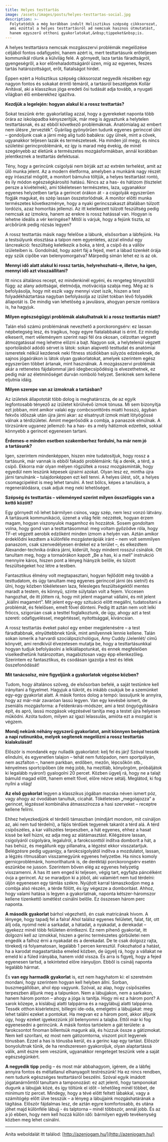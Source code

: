 ```yaml
---
title: Helyes testtartás
image: /assets/images/posts/helyes-testtartas-social.jpg
description: >-
  Folytatódik a még korábban indult Holisztikus szépség cikksorozat,
  ami ezúttal a helyes testtartásról ad nemcsak hasznos útmutatást,
  hanem egyszerű otthoni gyakorlatokat,&nbsp;tippeket&nbsp;is.
---
```


A helyes testtartásra nemcsak mozgásszervi problémák megelőzése céljából fontos
odafigyelni, hanem azért is, mert testtartásunk erőteljesen kommunikál rólunk a
külvilág felé. A görnyedt, laza tartás fáradtságról, gyengeségről, a kor
előrehaladottságáról üzen, míg az egyenes, feszes tartás határozottságot, erőt,
fiatalságot hirdet.

Éppen ezért a Holisztikus szépség cikksorozat negyedik részében egy nagyon
fontos és sokakat érintő témáról, a tartásról beszélgetek Kollár Anitával, aki a
klasszikus jóga eredeti ősi tudását adja tovább, a nyugati világban élő
emberekhez igazítva.

**Kezdjük a legelején: hogyan alakul ki a rossz&nbsp;testtartás?**

Sokat teszünk érte: gyakorlatilag azzal, hogy a gyerekeket naponta több órára az
iskolapadba kényszerítjük, már meg is ágyaztunk a helytelen testtartásnak, és az
ebből következő problémáknak. Anatómialag az embert nem ülésre „tervezték“.
Gyárilag gyönyörűen tudunk egyenes gerinccel ülni – gondoljunk csak a járni még
alig tudó babákra: úgy ülnek, mint a cövek, ugyanakkor teljesen lazák és
természetesek. Ha minden jól megy, és nincs születési gerincproblémánk, ez így
is marad még évekig, de minél szegényebb az életünk a természetes
mozgásformákban, annál korábban jelentkeznek a testtartás defektusai.

Tény, hogy a gerincünk csigolyái nem bírják azt az extrém terhelést, amit az ülő
munka jelent. Az a modern életforma, amelyben a munkánk nagy részét egy
íróasztal mögött, a monitort bámulva töltjük, a helyes testtartást rontó, és ily
módon egészségkárosító hatású. Nincs az a has- és hátizom (tisztelet persze a
kivételnek), ami tökéletesen természetes, laza, ugyanakkor egyenes helyzetben
tartja a gerincet órákon át - a csigolyák egyszerűen fogják magukat, és szép
lassan összetorlódnak. A monitor előtti munka természetes következménye, hogy a
nyaki gerincszakaszt általában túlzott lordózis, azaz homorítás jellemzi. Az itt
keletkezett túlzott feszültség pedig nemcsak az izmokra, hanem az erekre is
rossz hatással van. Hogyan is lehetne ideális a vér keringése? Mitől is várjuk,
hogy a fejünk tiszta, az arcbőrünk pedig rózsás legyen?

A rossz testtartás másik nagy felelőse a lábunk, elsősorban a lábfejünk. Ha a
testsúlyunk elosztása a talpon nem egyenletes, azzal elindul egy láncreakció:
feszültség keletkezik a boka, a térd, a csípő és a vállöv izületeiben is.
Gondolnád, hogy azért fáj a fejed, mert a lábad tizenkét órája egy szűk cipőbe
van belenyomorgatva? Márpedig simán lehet ez is az ok.

**Mennyi idő alatt alakul ki rossz tartás, helyrehozható-e, illetve, ha igen, mennyi idő azt&nbsp;visszaállítani?**

Itt nincs általános recept, ez mindenkinél egyéni, és rengeteg tényezőtől függ:
az alany adottságai, életmódja, motivációja szabja meg. Még az is befolyásolja,
hogy mit eszik vagy mennyi vizet iszik, hiszen a test folyadékháztartása nagyban
befolyásolja az izület tokban lévő folyadék állapotát is. De mindig van
lehetőség a javulásra, ahogyan persze romlásra is, ha hagyjuk.

**Milyen egészségügyi problémák alakulhatnak ki a rossz testtartás&nbsp;miatt?**

Talán első számú problémának nevezhető a porckorongsérv: ez lassan népbetegség
lesz, és tragikus, hogy egyre fiatalabbakat is érint. Ez mindig elkeserít, mert
véleményem szerint napi fél óra okosan, célzottan végzett átmozgatással meg
lehetne előzni a bajt. Nagyon sok, a helytelenül végzett sportolásból adódó
sérvet is látok: sokan alapvető testtudat és anatómiai ismeretek nélkül kezdenek
neki fitness stúdiókban súlyzós edzéseknek, de sajnos jógaórákon is látok olyan
gyakorlatokat, amelyek szerintem egész egyszerűen többet ártanak, mint
használnak. A mozgásszervi problémák akár a rettenetes fájdalommal járó
idegbecsípődésig is elvezethetnek, ez pedig már az életminőséget durván romboló
helyzet. Senkinek sem kellene eljutnia idáig.

**Milyen szerepe van az izmoknak a&nbsp;tartásban?**

Az izületek állapototát több dolog is meghatározza, de az egyik legfontosabb
tényező az izületet körülvévő izmok tónusa. Mi sem bizonyítja ezt jobban, mint
amikor valaki egy combcsonttörés miatti hosszú, ágyban fekvős időszak után újra
járni akar: az elsatnyult izmok miatt lötyögőssé válnak a térdizületei. Amint
megerősödik a combja, a panaszok elmúlnak. A törzsünkre ugyanez jellemző: ha a
has- és a mély hátizmok edzettek, sokkal könnyebb a gerincet egyenesen tartani.

**Érdemes-e minden esetben szakemberhez fordulni, ha már nem jó a&nbsp;tartásunk?**

Igen, szerintem mindenképpen, hiszen mire tudatosítjuk, hogy rossz a tartásunk,
már vannak is ebből fakadó problémáink: fáj a derék, a térd, a csípő. Ekkorra
már olyan mélyen rögzültek a rossz mozgásminták, hogy egyedül nem leszünk
képesek újraírni azokat. Olyan lesz ez, mintha újra járni tanulnánk –
tulajdonképpen ezt kell tenni. A helyes ülést, sőt, a helyes csomagcipelést is
meg lehet tanulni. A test bölcs, képes a tanulásra, a regenerálódásra, csak
adjuk meg neki lehetőséget.

**Szépség és testtartás – véleményed szerint milyen összefüggés van a kettő&nbsp;között?**

Egy görnyedt nő lehet bármilyen csinos, vagy szép, nem lesz vonzó látvány. A
tartásunk kommunikáció, üzenet a világ felé: nézzétek, hogyan érzem magam,
hogyan viszonyulok magamhoz és hozzátok. Sosem gondoltam volna, hogy gond van a
testtartásommal: meg voltam győzödve róla, hogy TF-et végzett aerobik edzőként
minden izmom a helyén van. Aztán amikor érdeklődni kezdtem a különféle
mozgásterápiák iránt – nem volt semmilyen panaszom, csak szenvedélyesen érdekel
ez a terület –, és elkezdtem Alexander-technika órákra járni, kiderült, hogy
mindent rosszul csinálok. Ott tanultam meg, hogy a tornaórákon kapott „Be a has,
ki a mell” instrukció mennyire káros, hiszen pont a lényeg hiányzik belőle, és
túlzott feszültségeket hoz létre a testben.

Fantasztikus élmény volt megtapasztani, hogyan fejlődött még tovább a
testtudatom, és úgy tanultam meg egyenes gerinccel járni (és sietni!) és ülni,
hogy közben tökéletesen laza, felesleges feszültségektől mentes maradt a testem,
és könnyű, szinte súlytalan volt a fejem. Viccesen hangozhat, de itt jöttem rá,
hogy mit jelent magamat vállalni, és mit jelent „kiállni magamért”. Mit jelent
egy-egy szituáció előtt megállni, tudatosítani a problémát, és felelősen, emelt
fővel dönteni. Pedig itt aztán nem volt lelki fröccs, szigorúan csak a testtel
foglalkoztunk, de úgy, ahogy azt a test szereti: odafigyeléssel, megértéssel,
nyitottsággal, kíváncsian.

A rossz testtartás éveket pakol egy ember megjelenésére – a test fáradtabbnak,
elnyűttebbnek tűnik, mint amilyennek lennie kellene. Talán sokan ismerik a
harvardi szociálpszichológus, Amy Cuddy /Jelenlét/ című könyvét, ami rendkívül
élvezetesen mutatja be, hogy a testtartásunkkal hogyan tudjuk befolyásolni a
lelkiállapotunkat, és ennek megfelelően viselkedhetünk határozottan,
magabiztosan vagy épp ellenkezőleg. Szerintem ez fantasztikus, és csodásan
igazolja a test és lélek összefonódását!

**Mit tanácsolsz, mire figyeljünk a gyakorlatok végzése&nbsp;közben?**

Tudom, hogy általános szöveg, de elsősorban befelé, a saját testünkre kell
irányítani a figyelmet. Hagyjuk a tükröt, és inkább csukjuk be a szemünket
egy-egy gyakorlat alatt. A másik fontos dolog a tempó: lassuljunk le annyira,
hogy az már-már zavaróan lassú legyen. Van egy kevésbé ismert, de zseniális
mozgásforma: a Feldenkrais-módszer, ami a test öngyógyítására épít, és apró,
lassú mozgások végzésével tanítja meg a testet újra helyesen működni. Azóta
tudom, milyen az igazi lelassulás, amióta ezt a mozgást is végzem.

**Mondj nekünk néhány egyszerű gyakorlatot, amit könnyen beépíthetünk a napi
rutinunkba, melyek segítenek megelőzni a rossz testtartás kialakulását!**

Először is mondanék egy nulladik gyakorlatot: kelj fel és járj! Szóval tessék
elindulni, és egyenetlen talajon – tehát nem futópadon, nem sportpályán, nem
aszfalton –, hanem parkban, erdőben, mezőn, lépcsőkön stb., kényelmes
sportcipőben (de még jobb, ha mezítláb, könyörgöm, próbáljátok ki legalább
nyáron!) gyalogolni 20 percet. Közben ügyelj rá, hogy ne a talajt bámuld magad
előtt, hanem emelt fővel, előre nézve sétálj. Meglátod, ki fog nyílni a világ!

**Az első gyakorlat** legyen a klasszikus jógában macska néven ismert póz, vagy ahogy az óvodában tanultuk, cicahát. Tökéletesen „megolajozza”
a gerincet, légzéssel kombinálva átmasszírozza a hasi szerveket – receptre kellene felírni.

Ehhez helyezkedjünk el térdelő támaszban (mindjárt mondom, mit csináljon az, aki
nem tud térdelni), a fájós térdűek tegyenek takarót a térd alá. A térd
csípőszéles, a kar vállszéles terpeszben, a hát egyenes, ehhez a hasat kissé be
kell húzni, ez adja meg az alátámasztást. Kilégzésre lassan, csigolyáról
csigolyára, legalulról, a farokcsonttól indítva domborít a hát, a has behúz, és
megállunk egy pillanatra, a légzést ekkor visszatartjuk. Belégzésre pedig
ugyanígy, a farokcsigolyától indítva a mozdulatot, lassan, a légzés ritmusában
visszamegyünk egyenes helyzetbe. Ha nincs komoly gernicproblémánk, homoríthatunk
is, de deréktáji porckorongsérv esetén eszünkbe ne jusson. Szerintem bőven elég
az egyenes helyzetig visszamenni. A has itt sem enged ki teljesen, végig tart,
egyfajta páncélként óvja a gerincet. Az se maradjon ki a jóból, aki valamiért
nem tud térdelni: üljön egyenesen egy támlás székre. Nyújtott karral
támaszkodjon meg a combja alsó részén, a térde fölött, és így végezze a
domborítást. Ahhoz, hogy valami hatása is legyen a gyakorlatnak, naponta
kétszer-háromszor kellene tizenkettő ismétlést csinálni belőle. Ez összesen
három perc naponta.

**A második gyakorlat** bárhol végezhető, én csak matricának hívom. A lényege,
hogy tapadj fel a falra! Ahol találsz egyenes felületet, falat, fát, ott állj
oda, nyomd neki a sarkadat, a hátadat, a nyakadat, a derekadat – igyekezz minél
több felületen érintkezni. Ez nem pihenő gyakorlat, itt dolgozni kell az
izmokkal, hiszen a gerinc természetes görbületei nem engedik a falhoz érni a
nyakadat és a derekadat. De te csak dolgozz rajta, törekedj rá folyamatosan,
legalább 1 percen keresztül. Fokozhatod a hatást, ha a karodat magastartásba
emeled közben, de ügyelj rá, hogy a vállakat ne emeld ki a füled irányába, hanem
vidd vissza. És arra is figyelj, hogy a fejed egyenesen tartsd, a tekinteted
előre irányuljon. Ebből is csinálj naponta legalább hármat.

És **van egy harmadik gyakorlat** is, ezt nem hagyhatom ki: el szeretném
mondani, hogy szerintem hogyan kell helyben állni. Sorban, buszmegállóban, ahol
épp vagyunk. Szóval, az alap, hogy csípőszéles terpeszben álljunk meg a
talpunkon. Nem a lábujjakon, nem a sarkakon, hanem három ponton – ahogy a jóga
is tanítja. Hogy mi ez a három pont? A sarok közepe, a kislábujj alatti
talppárna és a nagylábujj alatti talppárna. Tessék otthon kísérletezni, billegni
ide-oda, emelgetni a lábujjakat: meg lehet találni ezeket a pontokat. Ha megvan
ez a három pont, akkor álljunk úgy, hogy ezeket igyekezzünk jól belenyomni a
talajba. Ettől már ki fog egyenesedni a gerincünk. A másik fontos tartóelem a
gát területe: a farokcsontot finoman billentsük magunk alá, és húzzuk össze a
gátizmokat. Nem kell szorítani, ez most nem gátizomtorna, viszont picit legyenek
tónusban. Ezzel a has is tónusba kerül, és a gerinc kap egy tartást. Először
bonyolultnak tűnik, de ha rendszeresen gyakoroljuk, olyan alaptartássá válik,
amit észre sem veszünk, ugyanakkor rengeteget teszünk vele a saját egészségünkért.

**A negyedik tipp** pedig – és most már abbahagyom, ígérem, de a lábfej annyira
fontos és méltatlanul elhanyagolt testrészünk! Ha ez nincs rendben, nem tudunk
egészséges testtartásról beszélni. Szóval egyik imádott jógatanárnőmtől tanultam
a tamponozást: ez azt jelenti, hogy tamponokat dugunk a lábujjak közé, és így
töltünk el időt – lehetőleg minél többet, de minimum tíz percet. Mindegy, hogy a
tévé előtt feltett lábakkal, vagy a számítógép előtt ülve tesszük – a lényeg a
lábujjaink mozgáshatárának a tágítása. Először fájdalmas lesz, de aztán egyre
komfortosabb, és utána jöhet majd különféle lábujj - és talptorna – minél
többször, annál jobb. És az a jó ebben, hogy nem kell hozzá külön idő: bármilyen
egyéb tevékenység közben meg lehet csinálni.

---

Anita weboldalát itt találod:
[http://azenjogam.hu/](http://azenjogam.hu/)
